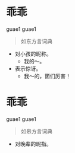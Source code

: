 # 乖乖
guae1 guae1
> 如东方言词典
- 对小孩的昵称。
  - 我的～。
- 表示惊讶。
  - 我～的，箇们厉害！

# 乖乖
guae1 guae1
> 如皋方言词典
- 对晚辈的昵指。

